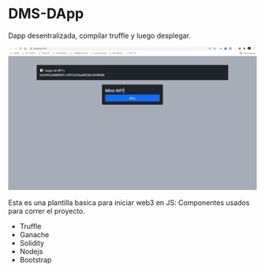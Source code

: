 # DMS-DApp
Dapp desentralizada, compilar truffle y luego desplegar.

![](./captura.png)

Esta es una plantilla basica para iniciar web3 en JS:
Componentes usados para correr el proyecto.
* Truffle
* Ganache
* Solidity
* Nodejs
* Bootstrap